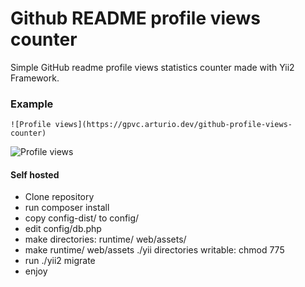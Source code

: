 # Github README profile views counter 

Simple GitHub readme profile views statistics counter made with Yii2 Framework.

### Example

```
![Profile views](https://gpvc.arturio.dev/github-profile-views-counter)
```

![Profile views](https://gpvc.arturio.dev/github-profile-views-counter)

#### Self hosted
- Clone repository
- run composer install
- copy config-dist/ to config/
- edit config/db.php
- make directories: runtime/ web/assets/
- make runtime/ web/assets ./yii directories writable: chmod 775
- run ./yii2 migrate
- enjoy
